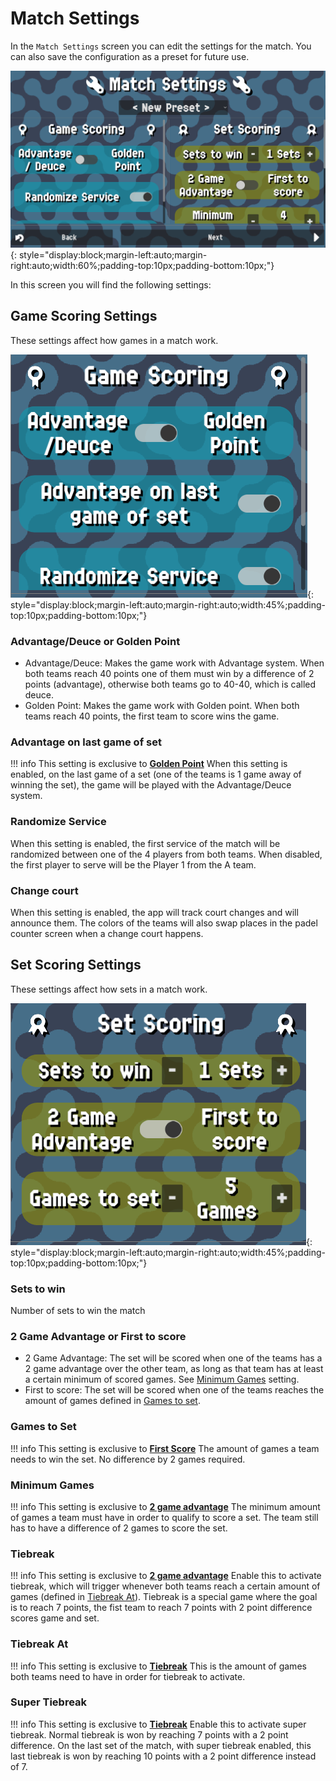 # Match Settings

In the `Match Settings` screen you can edit the settings for the match. You can also save
the configuration as a preset for future use.

![MatchSettings](../assets/matchsettings.png "MatchSettings"){: style="display:block;margin-left:auto;margin-right:auto;width:60%;padding-top:10px;padding-bottom:10px;"}

In this screen you will find the following settings:

## Game Scoring Settings

These settings affect how games in a match work.

![GameScoring](../assets/gamescoring.png "GameScoring"){: style="display:block;margin-left:auto;margin-right:auto;width:45%;padding-top:10px;padding-bottom:10px;"}

### Advantage/Deuce or Golden Point

- Advantage/Deuce: Makes the game work with Advantage system. When both teams reach 40 points
  one of them must win by a difference of 2 points (advantage), otherwise both teams go to
  40-40, which is called deuce.
- Golden Point: Makes the game work with Golden point. When both teams reach 40 points, the
  first team to score wins the game.

### Advantage on last game of set

!!! info
    This setting is exclusive to [**Golden Point**](./match.md#advantagedeuce-or-golden-point)
When this setting is enabled, on the last game of a set (one of the teams is 1 game away of
winning the set), the game will be played with the Advantage/Deuce system.

### Randomize Service

When this setting is enabled, the first service of the match will be randomized between one
of the 4 players from both teams. When disabled, the first player to serve will be the Player 1
from the A team.

### Change court

When this setting is enabled, the app will track court changes and will announce them. The
colors of the teams will also swap places in the padel counter screen when a change court
happens.

## Set Scoring Settings

These settings affect how sets in a match work.

![SetScoring](../assets/setscoring.png "SetScoring"){: style="display:block;margin-left:auto;margin-right:auto;width:45%;padding-top:10px;padding-bottom:10px;"}

### Sets to win

Number of sets to win the match

### 2 Game Advantage or First to score

- 2 Game Advantage: The set will be scored when one of the teams has a 2 game advantage over the
  other team, as long as that team has at least a certain minimum of scored games. See [Minimum Games](./match.md#minimum-games) setting.
- First to score: The set will be scored when one of the teams reaches the amount of
  games defined in [Games to set](./match.md#games-to-set).

### Games to Set

!!! info
    This setting is exclusive to [**First Score**](./match.md#2-game-advantage-or-first-to-score)
The amount of games a team needs to win the set. No difference by 2 games required.

### Minimum Games

!!! info
    This setting is exclusive to [**2 game advantage**](./match.md#2-game-advantage-or-first-to-score)
The minimum amount of games a team must have in order to qualify to score a set. The team still
has to have a difference of 2 games to score the set.

### Tiebreak

!!! info
    This setting is exclusive to [**2 game advantage**](./match.md#2-game-advantage-or-first-to-score)
Enable this to activate tiebreak, which will trigger whenever both teams reach a certain amount
of games (defined in [Tiebreak At](./match.md#tiebreak-at)). Tiebreak is a special game where the goal is to reach 7 points, the fist team to reach 7 points with 2 point difference scores game and set.

### Tiebreak At

!!! info
    This setting is exclusive to [**Tiebreak**](./match.md#tiebreak)
This is the amount of games both teams need to have in order for tiebreak to activate.

### Super Tiebreak

!!! info
    This setting is exclusive to [**Tiebreak**](./match.md#tiebreak)
Enable this to activate super tiebreak. Normal tiebreak is won by reaching 7 points with a 2
point difference. On the last set of the match, with super tiebreak enabled, this last tiebreak
is won by reaching 10 points with a 2 point difference instead of 7.
